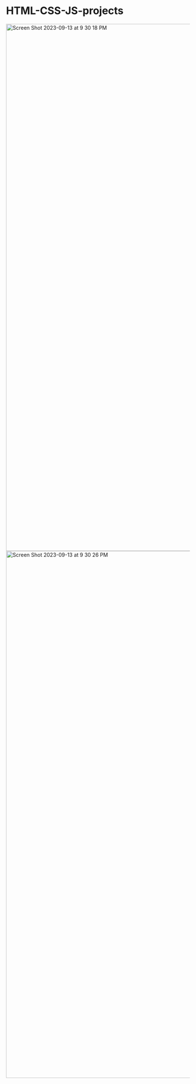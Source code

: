 # HTML-CSS-JS-projects
<img width="1440" alt="Screen Shot 2023-09-13 at 9 30 18 PM" src="https://github.com/EmirPirija/pig-dice-game/assets/118456820/221d9d7d-0368-4ff2-abf8-757b096be834">
<img width="1440" alt="Screen Shot 2023-09-13 at 9 30 26 PM" src="https://github.com/EmirPirija/pig-dice-game/assets/118456820/f1fac6e4-4b82-4b0a-8ca7-f4137287479b">

